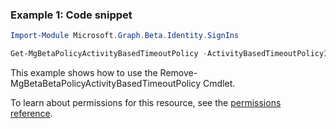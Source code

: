 ### Example 1: Code snippet

```powershellImport-Module Microsoft.Graph.Beta.Identity.SignIns

Get-MgBetaPolicyActivityBasedTimeoutPolicy -ActivityBasedTimeoutPolicyId $activityBasedTimeoutPolicyId
```
This example shows how to use the Remove-MgBetaBetaPolicyActivityBasedTimeoutPolicy Cmdlet.
To learn about permissions for this resource, see the [permissions reference](/graph/permissions-reference).

